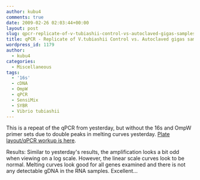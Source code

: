 ```yaml
---
author: kubu4
comments: true
date: 2009-02-26 02:03:44+00:00
layout: post
slug: qpcr-replicate-of-v-tubiashii-control-vs-autoclaved-gigas-samples-see-yesterday
title: qPCR - Replicate of V.tubiashii Control vs. Autoclaved gigas samples (see yesterday)
wordpress_id: 1179
author:
  - kubu4
categories:
  - Miscellaneous
tags:
  - '16s'
  - cDNA
  - OmpW
  - qPCR
  - SensiMix
  - SYBR
  - Vibrio tubiashii
---
```


This is a repeat of the qPCR from yesterday, but without the 16s and OmpW primer sets due to double peaks in melting curves yesterday. [Plate layout/qPCR workup is here](http://eagle.fish.washington.edu/Arabidopsis/Notebook%20Workup%20Files/20090225-1.jpg).

Results: Similar to yesterday's results, the amplification looks a bit odd when viewing on a log scale. However, the linear scale curves look to be normal. Melting curves look good for all genes examined and there is not any detectable gDNA in the RNA samples. Excellent...
